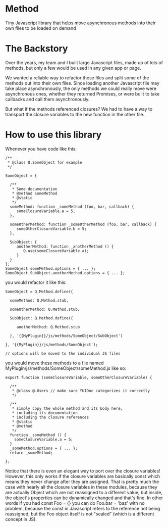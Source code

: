 # Method
Tiny Javascript library that helps move asynchronous methods into their own files to be loaded on demand

# The Backstory
Over the years, my team and I built large Javascript files, made up of lots of methods, but only a few would be used in any given app or page.

We wanted a reliable way to refactor these files and split some of the methods out into their own files. Since loading another Javascript file may take place asynchronously, the only methods we could really move were asynchronous ones, whether they returned Promises, or were built to take callbacks and call them asynchronously.

But what if the methods referenced closures? We had to have a way to transport the closure variables to the new function in the other file.

# How to use this library

Whenever you have code like this:

```
/**
 * @class Q.SomeObject for example
 */

SomeObject = {

  /**
   * Some documentation
   * @method someMethod
   * @static
   */
  someMethod: function _someMethod (foo, bar, callback) {
     someClosureVariable.a = 5;
  },

  someOtherMethod: function _someOtherMethod (foo, bar, callback) {
     someOtherClosureVariable.b = 5;
  },

  SubObject: {
     anotherMethod: function _anotherMethod () {
        Q.use(someClosureVariable.a);
     }
  }
};
SomeObject.someMethod.options = { ... };
SomeObject.SubObject.anotherMethod.options = { ... };
```

you would refactor it like this:

```
SomeObject = Q.Method.define({

  someMethod: Q.Method.stub,

  someOtherMethod: Q.Method.stub,

  SubObject: Q.Method.define({

     anotherMethod: Q.Method.stub

  }, '{{MyPlugin}}/js/methods/SomeObject/SubObject')

}, '{{MyPlugin}}/js/methods/SomeObject');

// options will be moved to the individual JS files
```

you would move these methods to a file named MyPlugin/js/methods/SomeObject/someMethod.js like so:

```
export function (someClosureVariable, someOtherClosureVariable) {

  /**
   * @class @.Users // make sure YUIDoc categorizes it correctly
   */

  /** 
   * simply copy the whole method and its body here,
   * including its documentation
   * including the closure references
   * @static
   * @method
   */
  function _someMethod () {
    someClosureVariable.a = 5;
  }
  _someMethod.options = { ... };
  return _someMethod;

};
```

Notice that there is even an elegant way to port over the closure variables! However, this only works if the closure variables are basically const which means they never change after they are assigned. That is pretty much the case with nearly all the closure variables in these modules, because they are actually Object which are not reassigned to a different value, but inside, the object's properties can be dynamically changed and that's fine. In other words if you had const Foo = {} you can do Foo.bar = 'baz' with no problem, because the const in Javascript refers to the reference not being reassigned, but the Foo object itself is not "sealed" (which is a different concept in JS).
